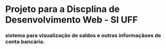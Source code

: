 # Projeto para a Discplina de Desenvolvimento Web - SI UFF
### sistema para visualização de saldos e outras informaçãoes de conta bancária.
